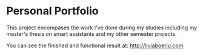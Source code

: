 # Personal Portfolio

This project encompases the work I've done during my studies including my master's thesis on smart assistants and my other semester projects. 

You can see the finished and functional result at: http://liviaboeriu.com

